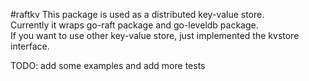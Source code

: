 #raftkv
This package is used as a distributed key-value store.   
Currently it wraps go-raft package and go-leveldb package.   
If you want to use other key-value store, just implemented the kvstore interface.

TODO: add some examples and add more tests
